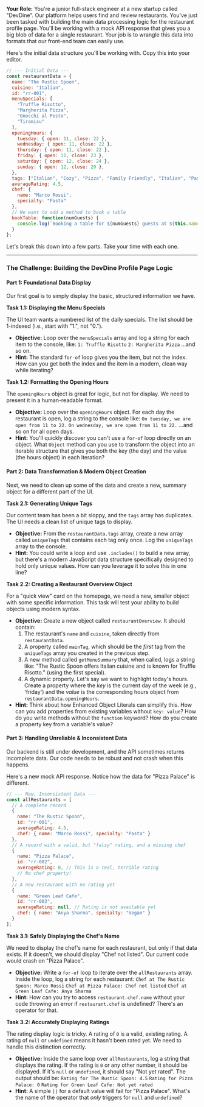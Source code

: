 **Your Role:** You're a junior full-stack engineer at a new startup called "DevDine". Our platform helps users find and review restaurants. You've just been tasked with building the main data processing logic for the restaurant profile page. You'll be working with a mock API response that gives you a big blob of data for a single restaurant. Your job is to wrangle this data into formats that our front-end team can easily use.

Here's the initial data structure you'll be working with. Copy this into your editor.

```javascript
// --- Initial Data ---
const restaurantData = {
  name: "The Rustic Spoon",
  cuisine: "Italian",
  id: "rr-001",
  menuSpecials: [
    "Truffle Risotto",
    "Margherita Pizza",
    "Gnocchi al Pesto",
    "Tiramisu"
  ],
  openingHours: {
    tuesday: { open: 11, close: 22 },
    wednesday: { open: 11, close: 22 },
    thursday: { open: 11, close: 22 },
    friday: { open: 11, close: 23 },
    saturday: { open: 12, close: 24 },
    sunday: { open: 12, close: 20 },
  },
  tags: ["Italian", "Cozy", "Pizza", "Family Friendly", "Italian", "Pasta"],
  averageRating: 4.5,
  chef: {
    name: "Marco Rossi",
    specialty: "Pasta"
  },
  // We want to add a method to book a table
  bookTable: function(numGuests) {
    console.log(`Booking a table for ${numGuests} guests at ${this.name}.`);
  }
};
```

Let's break this down into a few parts. Take your time with each one.

---

### **The Challenge: Building the DevDine Profile Page Logic**

#### **Part 1: Foundational Data Display**

Our first goal is to simply display the basic, structured information we have.

**Task 1.1: Displaying the Menu Specials**

The UI team wants a numbered list of the daily specials. The list should be 1-indexed (i.e., start with "1.", not "0.").

*   **Objective:** Loop over the `menuSpecials` array and log a string for each item to the console, like:
    `1: Truffle Risotto`
    `2: Margherita Pizza`
    ...and so on.
*   **Hint:** The standard `for-of` loop gives you the item, but not the index. How can you get both the index and the item in a modern, clean way while iterating?

**Task 1.2: Formatting the Opening Hours**

The `openingHours` object is great for logic, but not for display. We need to present it in a human-readable format.

*   **Objective:** Loop over the `openingHours` object. For each day the restaurant is open, log a string to the console like:
    `On tuesday, we are open from 11 to 22.`
    `On wednesday, we are open from 11 to 22.`
    ...and so on for all open days.
*   **Hint:** You'll quickly discover you can't use a `for-of` loop directly on an object. What `Object` method can you use to transform the object into an iterable structure that gives you both the key (the day) and the value (the hours object) in each iteration?

#### **Part 2: Data Transformation & Modern Object Creation**

Next, we need to clean up some of the data and create a new, summary object for a different part of the UI.

**Task 2.1: Generating Unique Tags**

Our content team has been a bit sloppy, and the `tags` array has duplicates. The UI needs a clean list of unique tags to display.

*   **Objective:** From the `restaurantData.tags` array, create a new array called `uniqueTags` that contains each tag only once. Log the `uniqueTags` array to the console.
*   **Hint:** You could write a loop and use `.includes()` to build a new array, but there's a modern JavaScript data structure specifically designed to hold only unique values. How can you leverage it to solve this in one line?

**Task 2.2: Creating a Restaurant Overview Object**

For a "quick view" card on the homepage, we need a new, smaller object with some specific information. This task will test your ability to build objects using modern syntax.

*   **Objective:** Create a new object called `restaurantOverview`. It should contain:
    1.  The restaurant's `name` and `cuisine`, taken directly from `restaurantData`.
    2.  A property called `mainTag`, which should be the *first* tag from the `uniqueTags` array you created in the previous step.
    3.  A new method called `getMenuSummary` that, when called, logs a string like: "The Rustic Spoon offers Italian cuisine and is known for Truffle Risotto." (using the first special).
    4.  A dynamic property. Let's say we want to highlight today's hours. Create a property where the *key* is the current day of the week (e.g., 'friday') and the *value* is the corresponding hours object from `restaurantData.openingHours`.
*   **Hint:** Think about how Enhanced Object Literals can simplify this. How can you add properties from existing variables without `key: value`? How do you write methods without the `function` keyword? How do you create a property key from a variable's value?

#### **Part 3: Handling Unreliable & Inconsistent Data**

Our backend is still under development, and the API sometimes returns incomplete data. Our code needs to be robust and not crash when this happens.

Here's a new mock API response. Notice how the data for "Pizza Palace" is different.

```javascript
// --- New, Inconsistent Data ---
const allRestaurants = [
  // A complete record
  {
    name: "The Rustic Spoon",
    id: "rr-001",
    averageRating: 4.5,
    chef: { name: "Marco Rossi", specialty: "Pasta" }
  },
  // A record with a valid, but "falsy" rating, and a missing chef
  {
    name: "Pizza Palace",
    id: "rr-002",
    averageRating: 0, // This is a real, terrible rating
    // No chef property!
  },
  // A new restaurant with no rating yet
  {
    name: "Green Leaf Cafe",
    id: "rr-003",
    averageRating: null, // Rating is not available yet
    chef: { name: "Anya Sharma", specialty: "Vegan" }
  }
];
```

**Task 3.1: Safely Displaying the Chef's Name**

We need to display the chef's name for each restaurant, but only if that data exists. If it doesn't, we should display "Chef not listed". Our current code would crash on "Pizza Palace".

*   **Objective:** Write a `for-of` loop to iterate over the `allRestaurants` array. Inside the loop, log a string for each restaurant:
    `Chef at The Rustic Spoon: Marco Rossi`
    `Chef at Pizza Palace: Chef not listed`
    `Chef at Green Leaf Cafe: Anya Sharma`
*   **Hint:** How can you try to access `restaurant.chef.name` without your code throwing an error if `restaurant.chef` is undefined? There's an operator for that.

**Task 3.2: Accurately Displaying Ratings**

The rating display logic is tricky. A rating of `0` is a valid, existing rating. A rating of `null` or `undefined` means it hasn't been rated yet. We need to handle this distinction correctly.

*   **Objective:** Inside the same loop over `allRestaurants`, log a string that displays the rating. If the rating is `0` or any other number, it should be displayed. If it's `null` or `undefined`, it should say "Not yet rated". The output should be:
    `Rating for The Rustic Spoon: 4.5`
    `Rating for Pizza Palace: 0`
    `Rating for Green Leaf Cafe: Not yet rated`
*   **Hint:** A simple `||` for a default value will fail for "Pizza Palace". What's the name of the operator that *only* triggers for `null` and `undefined`?